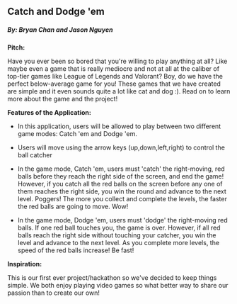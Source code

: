 ## Catch and Dodge 'em
##### By: Bryan Chan and Jason Nguyen

**Pitch:** 

Have you ever been so bored that you're willing to play anything at all? Like maybe even a game
that is really mediocre and not at all at the caliber of top-tier games like League of Legends
and Valorant? Boy, do we have the perfect below-average game for you! These games that we have created
are simple and it even sounds quite a lot like cat and dog :). Read on to learn more about the game
and the project!

**Features of the Application:**
- In this application, users will be allowed to play between two different game modes: 
Catch 'em and Dodge 'em.

- Users will move using the arrow keys (up,down,left,right) to control the ball catcher

- In the game mode, Catch 'em, users must 'catch' the right-moving, red balls before they reach the right side of the screen, and end the game! However, if you catch all the red balls on the screen before any one of them reaches the right side, you win the round and advance to the next level. Poggers! The more you collect and complete the levels, the faster the red balls are going to move. Wow!

- In the game mode, Dodge 'em, users must 'dodge' the right-moving red balls. If one red ball touches you, the game is over. However, if all red balls reach the right side without touching your catcher, you win the level and advance to the next level. As you complete more levels, the speed of the red balls increase! Be fast!

**Inspiration:**

This is our first ever project/hackathon so we've decided to keep things simple. We both enjoy
playing video games so what better way to share our passion than to create our own!
